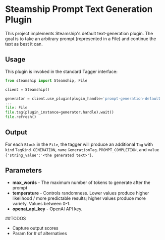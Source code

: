 # Steamship Prompt Text Generation Plugin

This project implements Steamship's default text-generation plugin. The goal is to take an arbitrary prompt
(represented in a File) and continue the text as best it can.


## Usage

This plugin is invoked in the standard Tagger interface:

```python
from steamship import Steamship, File

client = Steamship()

generator = client.use_plugin(plugin_handle='prompt-generation-default')
...
file: File
file.tag(plugin_instance=generator.handle).wait()
file.refresh()
```
 
## Output

For each `Block` in the `File`, the tagger will produce an additional `Tag` with `kind` `TagKind.GENERATION`, 
`name` `GenerationTag.PROMPT_COMPLETION`, and `value` `{'string_value':'<the generated text>'}`.

## Parameters

 * __max_words__ - The maximum number of tokens to generate after the prompt
 * __temperature__ - Controls randomness. Lower values produce higher likelihood / more predictable results; higher values produce more variety. Values between 0-1.
 * __openai_api_key__ - OpenAI API key.

##TODOS
 * Capture output scores
 * Param for # of alternatives

